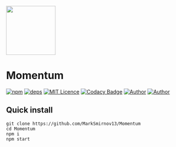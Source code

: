 [<img width="134" src="https://vk.com/images/apps/mini_apps/vk_mini_apps_logo.svg">](https://vk.com/services)

# Momentum

[![npm][npm]][npm-url] [![deps][deps]][deps-url]
[![MIT Licence](https://img.shields.io/badge/license-MIT-blue.svg)](https://opensource.org/licenses/MIT)
[![Codacy Badge](https://api.codacy.com/project/badge/Grade/1bea4ea2c2ef42a9a39ffde4c081dbd9)](https://app.codacy.com/manual/MarkSmirnov13/Momentum?utm_source=github.com&utm_medium=referral&utm_content=MarkSmirnov13/Momentum&utm_campaign=Badge_Grade_Dashboard)
[![Author](https://img.shields.io/badge/author-MarkSmirnov13-lightgrey.svg)](https://github.com/MarkSmirnov13)
[![Author](https://img.shields.io/badge/author-MaximLukianchuk-lightgrey.svg)](https://github.com/MaximLukianchuk)

## Quick install
```
git clone https://github.com/MarkSmirnov13/Momentum
cd Momentum
npm i
npm start
```

[npm]: https://img.shields.io/npm/v/@vkontakte/create-vk-mini-app.svg
[npm-url]: https://npmjs.com/package/@vkontakte/create-vk-mini-app

[deps]: https://img.shields.io/david/vkcom/create-vk-mini-app.svg
[deps-url]: https://david-dm.org/vkcom/create-vk-mini-app
